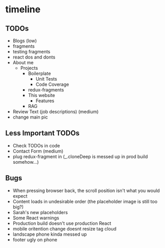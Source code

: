 # timeline

## TODOs
 * Blogs (low)
  * fragments
  * testing fragments   
  * react dos and donts
  * About me
    * Projects
        * Boilerplate
          * Unit Tests
          * Code Coverage
        * redux-fragments
        * This website
          * Features
        * RAG
 * Review Text (job descriptions) (medium)
 * change main pic
  
## Less Important TODOs
 * Check TODOs in code
 * Contact Form (medium)
 * plug redux-fragment in (_.cloneDeep is messed up in prod build somehow...)
 
## Bugs
 * When pressing browser back, the scroll position isn't what you would expect
 * Content loads in undesirable order (the placeholder image is still too big?)
 * Sarah's new placeholders
 * Some React warnings
 * Production build doesn't use production React
 * mobile oritention change doesnt resize tag cloud
 * landscape phone kinda messed up
 * footer ugly on phone